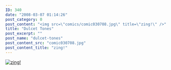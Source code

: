 ```yaml
---
ID: 340
date: "2008-03-07 01:14:26"
post_category: 0
post_content: "<img src=\"comics/comic030708.jpg\" title=\"zing!\" />"
title: "Dulcet Tones"
post_excerpt: ""
post_name: "dulcet-tones"
post_content_src: "comic030708.jpg"
post_content_title: "zing!"
---
```



[![zing!](/comics-hi-res/comic030708.jpg)](/comics-hi-res/comic030708.jpg)
